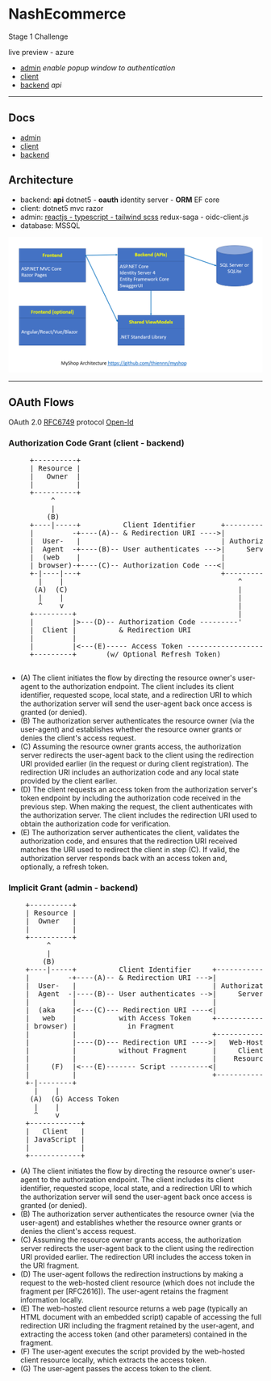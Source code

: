 # NashEcommerce
Stage 1 Challenge

live preview - azure 
- [admin](https://nashonggieoi.z23.web.core.windows.net) *enable popup window to authentication*
- [client](https://nashonggieoi-client.azurewebsites.net)
- [backend](http://nashoggieoi.azurewebsites.net) *api*
---
## Docs
- [admin](https://github.com/onggieoi/NashEcommerce/tree/master/admin)
- [client](https://github.com/onggieoi/NashEcommerce/tree/master/client)
- [backend](https://github.com/onggieoi/NashEcommerce/tree/master/backend)
## Architecture

- backend: **api** dotnet5 - **oauth** identity server - **ORM** EF core
- client: dotnet5 mvc razor 
- admin: [reactjs - typescript - tailwind scss](https://github.com/onggieoi/Codebase-Reactjs) redux-saga - oidc-client.js
- database: MSSQL

![Architecture](img4README/architecture.png)

---

## OAuth Flows

OAuth 2.0 [RFC6749](https://tools.ietf.org/html/rfc6749) protocol
[Open-Id](https://openid.net/specs/openid-connect-core-1_0.html)

### Authorization Code Grant (client - backend)
<pre>
     +----------+
     | Resource |
     |   Owner  |
     |          |
     +----------+
          ^
          |
         (B)
     +----|-----+          Client Identifier      +---------------+
     |         -+----(A)-- & Redirection URI ---->|               |
     |  User-   |                                 | Authorization |
     |  Agent  -+----(B)-- User authenticates --->|     Server    |
     |  (web    |                                 |               |
     | browser)-+----(C)-- Authorization Code ---<|               |
     +-|----|---+                                 +---------------+
       |    |                                         ^      v
      (A)  (C)                                        |      |
       |    |                                         |      |
       ^    v                                         |      |
     +---------+                                      |      |
     |         |>---(D)-- Authorization Code ---------'      |
     |  Client |          & Redirection URI                  |
     |         |                                             |
     |         |<---(E)----- Access Token -------------------'
     +---------+       (w/ Optional Refresh Token)

</pre>
- (A)  The client initiates the flow by directing the resource owner's
user-agent to the authorization endpoint.  The client includes
its client identifier, requested scope, local state, and a
redirection URI to which the authorization server will send the
user-agent back once access is granted (or denied).
- (B)  The authorization server authenticates the resource owner (via
the user-agent) and establishes whether the resource owner
grants or denies the client's access request.
- (C)  Assuming the resource owner grants access, the authorization
server redirects the user-agent back to the client using the
redirection URI provided earlier (in the request or during
client registration).  The redirection URI includes an
authorization code and any local state provided by the client
earlier.
- (D)  The client requests an access token from the authorization
server's token endpoint by including the authorization code
received in the previous step.  When making the request, the
client authenticates with the authorization server.  The client
includes the redirection URI used to obtain the authorization
code for verification.
- (E)  The authorization server authenticates the client, validates the
authorization code, and ensures that the redirection URI
received matches the URI used to redirect the client in
step (C).  If valid, the authorization server responds back with
an access token and, optionally, a refresh token.


### Implicit Grant (admin - backend)
<pre>
    +----------+
    | Resource |
    |  Owner   |
    |          |
    +----------+
         ^
         |
        (B)
    +----|-----+          Client Identifier     +---------------+
    |         -+----(A)-- & Redirection URI --->|               |
    |  User-   |                                | Authorization |
    |  Agent  -|----(B)-- User authenticates -->|     Server    |
    |          |                                |               |
    |  (aka    |<---(C)--- Redirection URI ----<|               |
    |   web    |          with Access Token     +---------------+
    | browser) |            in Fragment
    |          |                                +---------------+
    |          |----(D)--- Redirection URI ---->|   Web-Hosted  |
    |          |          without Fragment      |     Client    |
    |          |                                |    Resource   |
    |     (F)  |<---(E)------- Script ---------<|               |
    |          |                                +---------------+
    +-|--------+
      |    |
     (A)  (G) Access Token
      |    |
      ^    v
    +------------+
    |   Client   |
    | JavaScript |
    |            |
    +------------+
</pre>
- (A)  The client initiates the flow by directing the resource owner's
user-agent to the authorization endpoint.  The client includes
its client identifier, requested scope, local state, and a
redirection URI to which the authorization server will send the
user-agent back once access is granted (or denied).
- (B)  The authorization server authenticates the resource owner (via
the user-agent) and establishes whether the resource owner
grants or denies the client's access request.
- (C)  Assuming the resource owner grants access, the authorization
server redirects the user-agent back to the client using the
redirection URI provided earlier.  The redirection URI includes
the access token in the URI fragment.
- (D)  The user-agent follows the redirection instructions by making a
request to the web-hosted client resource (which does not
include the fragment per [RFC2616]).  The user-agent retains the
fragment information locally.
- (E)  The web-hosted client resource returns a web page (typically an
HTML document with an embedded script) capable of accessing the
full redirection URI including the fragment retained by the
user-agent, and extracting the access token (and other
parameters) contained in the fragment.
- (F)  The user-agent executes the script provided by the web-hosted
client resource locally, which extracts the access token.
- (G)  The user-agent passes the access token to the client.
